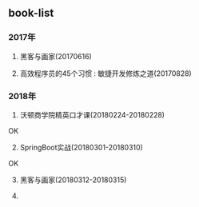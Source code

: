 ## book-list

### 2017年

1. 黑客与画家(20170616)

2. 高效程序员的45个习惯 : 敏捷开发修炼之道(20170828)


### 2018年

1. 沃顿商学院精英口才课(20180224-20180228)

OK

2. SpringBoot实战(20180301-20180310)

OK

3. 黑客与画家(20180312-20180315)

4. 
